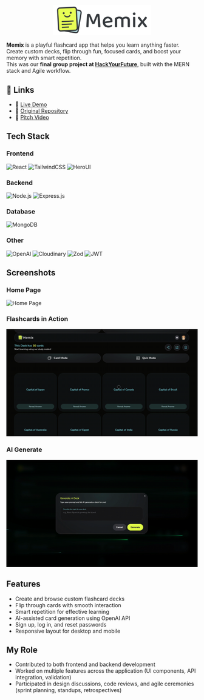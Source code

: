 <p align="center">
  <img src="./assets/memix-logo.svg" alt="Memix logo" width="260">
</p>

**Memix** is a playful flashcard app that helps you learn anything faster.  
Create custom decks, flip through fun, focused cards, and boost your memory with smart repetition.  
This was our **final group project at [HackYourFuture](https://www.hackyourfuture.net/)**, built with the MERN stack and Agile workflow.

## 🔗 Links
- 🚀 [Live Demo](https://c52b.hyf.dev)
- 📂 [Original Repository](https://github.com/HackYourFutureProjects/c52-final-project-group-B)
- 🎥 [Pitch Video](https://youtu.be/QFZ5JKJcIFU)

## Tech Stack

### Frontend  
![React](https://img.shields.io/badge/-React-61DAFB?logo=react&logoColor=000&style=for-the-badge) 
![TailwindCSS](https://img.shields.io/badge/-TailwindCSS-38B2AC?logo=tailwind-css&logoColor=white&style=for-the-badge) 
![HeroUI](https://img.shields.io/badge/-HeroUI-0EA5E9?style=for-the-badge)  

### Backend  
![Node.js](https://img.shields.io/badge/-Node.js-339933?logo=nodedotjs&logoColor=white&style=for-the-badge) 
![Express.js](https://img.shields.io/badge/-Express.js-000000?logo=express&logoColor=white&style=for-the-badge)  

### Database  
![MongoDB](https://img.shields.io/badge/-MongoDB-47A248?logo=mongodb&logoColor=white&style=for-the-badge)  

### Other  
![OpenAI](https://img.shields.io/badge/-OpenAI-412991?logo=openai&logoColor=white&style=for-the-badge) 
![Cloudinary](https://img.shields.io/badge/-Cloudinary-3448C5?logo=cloudinary&logoColor=white&style=for-the-badge) 
![Zod](https://img.shields.io/badge/-Zod-3068B7?style=for-the-badge) 
![JWT](https://img.shields.io/badge/-JWT-000000?logo=jsonwebtokens&logoColor=white&style=for-the-badge)  

## Screenshots

### Home Page
<img src="./assets/HomePage.gif" alt="Home Page" width="800">

### Flashcards in Action
<img src="./assets/flashCard.gif" alt="Flashcards in action" width="800">

### AI Generate
<img src="./assets/AIGenerate.gif" alt="AI Generate feature" width="800">

## Features

- Create and browse custom flashcard decks  
- Flip through cards with smooth interaction  
- Smart repetition for effective learning  
- AI-assisted card generation using OpenAI API
- Sign up, log in, and reset passwords
- Responsive layout for desktop and mobile  

## My Role

- Contributed to both frontend and backend development  
- Worked on multiple features across the application (UI components, API integration, validation)  
- Participated in design discussions, code reviews, and agile ceremonies (sprint planning, standups, retrospectives)  
